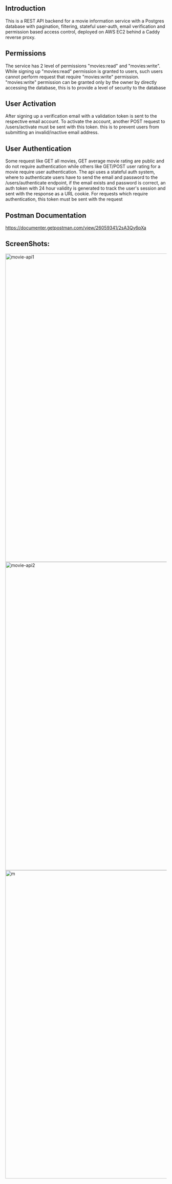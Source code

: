 ## Introduction
This is a REST API backend for a movie information service with a Postgres database with pagination, filtering, stateful user-auth, email verification and permission based access control, deployed on AWS EC2 behind a Caddy reverse proxy.
## Permissions
The service has 2 level of permissions "movies:read" and "movies:write". While signing up "movies:read" permission is granted to users, such users cannot perform request that require "movies:write" permission. "movies:write" permission can be granted only by the owner by directly accessing the database, this is to provide a level of security to the database
## User Activation
After signing up a verification email with a validation token is sent to the respective email account. To activate the account, another POST request to /users/activate must be sent with this token. this is to prevent users from submitting an invalid/inactive email address.
## User Authentication
Some request like GET all movies, GET average movie rating are public and do not require authentication while others like GET/POST user rating for a movie require user authentication.
The api uses a stateful auth system, where to authenticate users have to send the email and password to the /users/authenticate endpoint, if the email exists and password is correct, an auth token with 24 hour validity is generated to track the user's session and sent with the response as a URL cookie. For requests which require authentication, this token must be sent with the request
## Postman Documentation
https://documenter.getpostman.com/view/26059341/2sA3Qy6pXa





## ScreenShots:
<img width="960" alt="movie-api1" src="https://github.com/mayank12gt/movie-web-app/assets/96809211/1b373898-b026-489c-9aa8-e2c56a12e4dc">
<img width="960" alt="movie-api2" src="https://github.com/mayank12gt/movie-web-app/assets/96809211/c29fdd8d-148e-478b-92fb-715f99d58f1a">
<img width="960" alt="m" src="https://github.com/mayank12gt/movie-web-app/assets/96809211/f78e9010-48b5-4575-ac72-62e1887a9f11">
